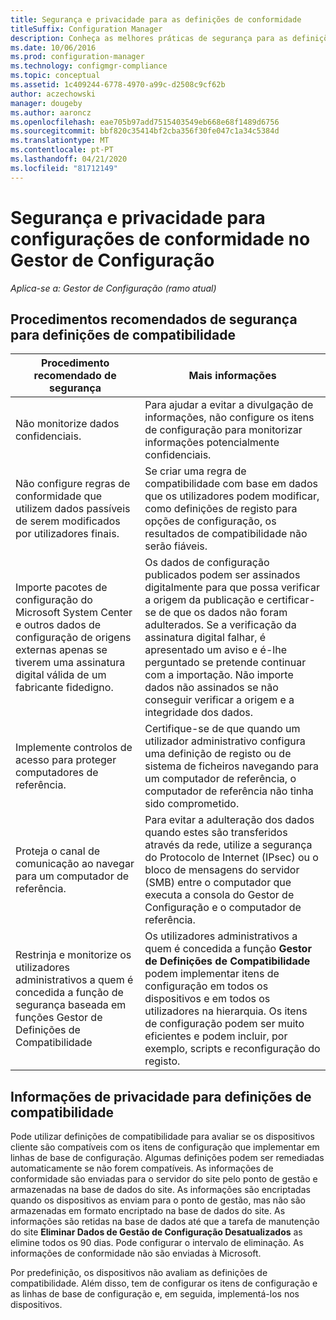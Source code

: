 ```yaml
---
title: Segurança e privacidade para as definições de conformidade
titleSuffix: Configuration Manager
description: Conheça as melhores práticas de segurança para as definições de conformidade no Gestor de Configuração.
ms.date: 10/06/2016
ms.prod: configuration-manager
ms.technology: configmgr-compliance
ms.topic: conceptual
ms.assetid: 1c409244-6778-4970-a99c-d2508c9cf62b
author: aczechowski
manager: dougeby
ms.author: aaroncz
ms.openlocfilehash: eae705b97add7515403549eb668e68f1489d6756
ms.sourcegitcommit: bbf820c35414bf2cba356f30fe047c1a34c5384d
ms.translationtype: MT
ms.contentlocale: pt-PT
ms.lasthandoff: 04/21/2020
ms.locfileid: "81712149"
---
```

# <a name="security-and-privacy-for-compliance-settings-in-configuration-manager"></a>Segurança e privacidade para configurações de conformidade no Gestor de Configuração

*Aplica-se a: Gestor de Configuração (ramo atual)*


## <a name="security-best-practices-for-compliance-settings"></a>Procedimentos recomendados de segurança para definições de compatibilidade  

|Procedimento recomendado de segurança|Mais informações|  
|----------------------------|----------------------|  
|Não monitorize dados confidenciais.|Para ajudar a evitar a divulgação de informações, não configure os itens de configuração para monitorizar informações potencialmente confidenciais.|  
|Não configure regras de conformidade que utilizem dados passíveis de serem modificados por utilizadores finais.|Se criar uma regra de compatibilidade com base em dados que os utilizadores podem modificar, como definições de registo para opções de configuração, os resultados de compatibilidade não serão fiáveis.|  
|Importe pacotes de configuração do Microsoft System Center e outros dados de configuração de origens externas apenas se tiverem uma assinatura digital válida de um fabricante fidedigno.|Os dados de configuração publicados podem ser assinados digitalmente para que possa verificar a origem da publicação e certificar-se de que os dados não foram adulterados. Se a verificação da assinatura digital falhar, é apresentado um aviso e é-lhe perguntado se pretende continuar com a importação. Não importe dados não assinados se não conseguir verificar a origem e a integridade dos dados.|  
|Implemente controlos de acesso para proteger computadores de referência.|Certifique-se de que quando um utilizador administrativo configura uma definição de registo ou de sistema de ficheiros navegando para um computador de referência, o computador de referência não tinha sido comprometido.|  
|Proteja o canal de comunicação ao navegar para um computador de referência.|Para evitar a adulteração dos dados quando estes são transferidos através da rede, utilize a segurança do Protocolo de Internet (IPsec) ou o bloco de mensagens do servidor (SMB) entre o computador que executa a consola do Gestor de Configuração e o computador de referência.|  
|Restrinja e monitorize os utilizadores administrativos a quem é concedida a função de segurança baseada em funções Gestor de Definições de Compatibilidade|Os utilizadores administrativos a quem é concedida a função **Gestor de Definições de Compatibilidade** podem implementar itens de configuração em todos os dispositivos e em todos os utilizadores na hierarquia. Os itens de configuração podem ser muito eficientes e podem incluir, por exemplo, scripts e reconfiguração do registo.|  

## <a name="privacy-information-for-compliance-settings"></a>Informações de privacidade para definições de compatibilidade  
 Pode utilizar definições de compatibilidade para avaliar se os dispositivos cliente são compatíveis com os itens de configuração que implementar em linhas de base de configuração. Algumas definições podem ser remediadas automaticamente se não forem compatíveis. As informações de conformidade são enviadas para o servidor do site pelo ponto de gestão e armazenadas na base de dados do site. As informações são encriptadas quando os dispositivos as enviam para o ponto de gestão, mas não são armazenadas em formato encriptado na base de dados do site. As informações são retidas na base de dados até que a tarefa de manutenção do site **Eliminar Dados de Gestão de Configuração Desatualizados** as elimine todos os 90 dias. Pode configurar o intervalo de eliminação. As informações de conformidade não são enviadas à Microsoft.  

 Por predefinição, os dispositivos não avaliam as definições de compatibilidade. Além disso, tem de configurar os itens de configuração e as linhas de base de configuração e, em seguida, implementá-los nos dispositivos.  

